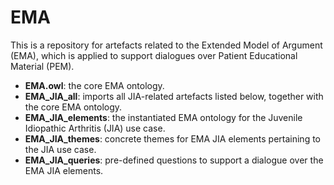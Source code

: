 # EMA

This is a repository for artefacts related to the Extended Model of Argument (EMA), which is applied to support dialogues over Patient Educational Material (PEM).

- **EMA.owl**: the core EMA ontology.
- **EMA_JIA_all**: imports all JIA-related artefacts listed below, together with the core EMA ontology.
- **EMA_JIA_elements**: the instantiated EMA ontology for the Juvenile Idiopathic Arthritis (JIA) use case.
- **EMA_JIA_themes**: concrete themes for EMA JIA elements pertaining to the JIA use case.
- **EMA_JIA_queries**: pre-defined questions to support a dialogue over the EMA JIA elements.
